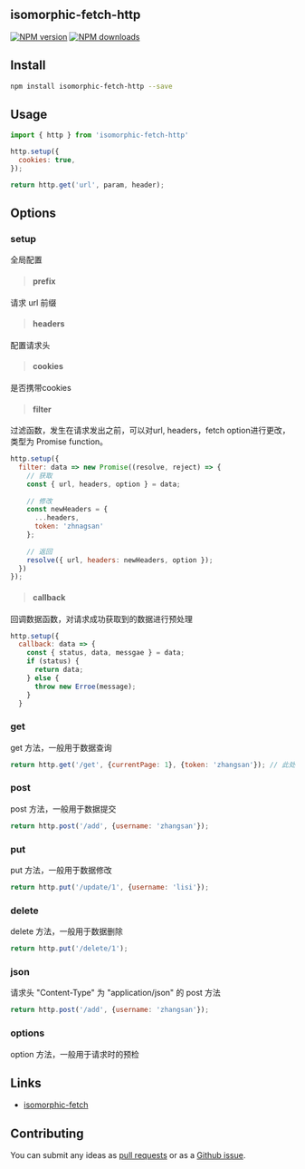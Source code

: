 ## isomorphic-fetch-http

[![NPM version](https://img.shields.io/npm/v/isomorphic-fetch-http.svg?style=flat)](https://npmjs.org/package/isomorphic-http)
[![NPM downloads](http://img.shields.io/npm/dm/isomorphic-fetch-http.svg?style=flat)](https://npmjs.org/package/isomorphic-http)

## Install

```bash
npm install isomorphic-fetch-http --save
```
## Usage
```javascript
import { http } from 'isomorphic-fetch-http'

http.setup({
  cookies: true,
});

return http.get('url', param, header);
```

## Options

### setup

全局配置

> #### prefix
  请求 url 前缀
  
> #### headers

  配置请求头
  
> #### cookies

  是否携带cookies
  
> #### filter

  过滤函数，发生在请求发出之前，可以对url, headers，fetch option进行更改，类型为 Promise function。
  
  ```javascript
  http.setup({
    filter: data => new Promise((resolve, reject) => {
      // 获取
      const { url, headers, option } = data;
      
      // 修改
      const newHeaders = {
        ...headers,
        token: 'zhnagsan'
      };
      
      // 返回
      resolve({ url, headers: newHeaders, option });
    })
  });
  ```
> #### callback

  回调数据函数，对请求成功获取到的数据进行预处理
  
  ```javascript
  http.setup({
    callback: data => {
      const { status, data, messgae } = data;
      if (status) {
        return data;
      } else {
        throw new Erroe(message);
      }
    }
  ```
### get
  get 方法，一般用于数据查询
  ```javascript
  return http.get('/get', {currentPage: 1}, {token: 'zhangsan'}); // 此处的headers优先级最高
  ```

### post
post 方法，一般用于数据提交
  ```javascript
  return http.post('/add', {username: 'zhangsan'});
  ```

### put
put 方法，一般用于数据修改
  ```javascript
  return http.put('/update/1', {username: 'lisi'});
  ```

### delete
delete 方法，一般用于数据删除
  ```javascript
  return http.put('/delete/1');
  ```

### json
请求头 "Content-Type" 为 "application/json" 的 post 方法
  ```javascript
  return http.post('/add', {username: 'zhangsan'});
  ```

### options
option 方法，一般用于请求时的预检
  

## Links

- [isomorphic-fetch](https://github.com/matthew-andrews/isomorphic-fetch)


## Contributing

You can submit any ideas as [pull requests](https://github.com/jindada/isomorphic-fetch-http) or as a [Github issue](https://github.com/jindada/isomorphic-fetch-http/issues).

